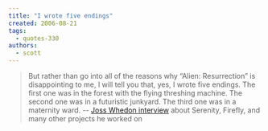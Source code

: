 ```yaml
---
title: "I wrote five endings"
created: 2006-08-21
tags: 
  - quotes-330
authors: 
  - scott
---
```


> But rather than go into all of the reasons why “Alien: Resurrection” is disappointing to me, I will tell you that, yes, I wrote five endings. The first one was in the forest with the flying threshing machine. The second one was in a futuristic junkyard. The third one was in a maternity ward. \-- [Joss Whedon interview](http://www.infocusmag.com/05augustseptember/whedonuncut.htm) about Serenity, Firefly, and many other projects he worked on
